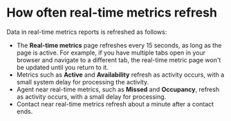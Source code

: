 # How often real\-time metrics refresh<a name="rtm-refresh"></a>

Data in real\-time metrics reports is refreshed as follows:
+ The **Real\-time metrics** page refreshes every 15 seconds, as long as the page is active\. For example, if you have multiple tabs open in your browser and navigate to a different tab, the real\-time metric page won't be updated until you return to it\.
+ Metrics such as **Active** and **Availability** refresh as activity occurs, with a small system delay for processing the activity\.
+ Agent near real\-time metrics, such as **Missed** and **Occupancy**, refresh as activity occurs, with a small delay for processing\.
+ Contact near real\-time metrics refresh about a minute after a contact ends\.